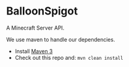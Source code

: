 BalloonSpigot
======

A Minecraft Server API.

We use maven to handle our dependencies.

* Install [Maven 3](http://maven.apache.org/download.html)
* Check out this repo and: `mvn clean install`
